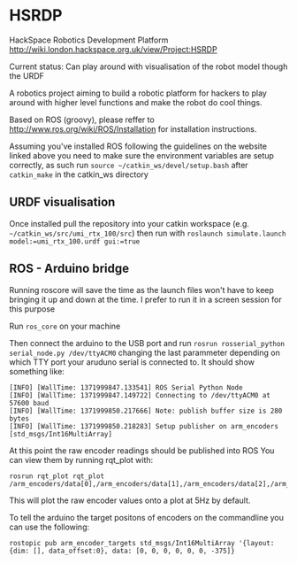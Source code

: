 HSRDP
=====

HackSpace Robotics Development Platform
http://wiki.london.hackspace.org.uk/view/Project:HSRDP

Current status: Can play around with visualisation of the robot model though the URDF

A robotics project aiming to build a robotic platform for hackers to play around with higher level functions and make the robot do cool things.

Based on ROS (groovy), please reffer to http://www.ros.org/wiki/ROS/Installation for installation instructions.

Assuming you've installed ROS following the guidelines on the website linked above you need to make sure the environment variables are setup correctly, as such run ```source ~/catkin_ws/devel/setup.bash``` after ```catkin_make``` in the catkin_ws directory


URDF visualisation
------------------

Once installed pull the repository into your catkin workspace (e.g. ```~/catkin_ws/src/umi_rtx_100/src```) then 
run with
```roslaunch simulate.launch model:=umi_rtx_100.urdf gui:=true```

ROS - Arduino bridge
--------------------
Running roscore will save the time as the launch files won't have to keep bringing it up and down at the time. I prefer to run it in a screen session for this purpose

Run ```ros_core``` on your machine

Then connect the arduino to the USB port and run
```rosrun rosserial_python serial_node.py /dev/ttyACM0``` changing the last parammeter depending on which TTY port your aruduno serial is connected to.
It should show something like:

	[INFO] [WallTime: 1371999847.133541] ROS Serial Python Node
	[INFO] [WallTime: 1371999847.149722] Connecting to /dev/ttyACM0 at 57600 baud
	[INFO] [WallTime: 1371999850.217666] Note: publish buffer size is 280 bytes
	[INFO] [WallTime: 1371999850.218283] Setup publisher on arm_encoders [std_msgs/Int16MultiArray]

At this point the raw encoder readings should be published into ROS
You can view them by running rqt_plot with:

	rosrun rqt_plot rqt_plot /arm_encoders/data[0],/arm_encoders/data[1],/arm_encoders/data[2],/arm_encoders/data[3],/arm_encoders/data[4],/arm_encoders/data[5],/arm_encoders/data[6]
This will plot the raw encoder values onto a plot at 5Hz by default.


To tell the arduino the target positons of encoders on the commandline you can use the following:

	rostopic pub arm_encoder_targets std_msgs/Int16MultiArray '{layout: {dim: [], data_offset:0}, data: [0, 0, 0, 0, 0, 0, -375]}
